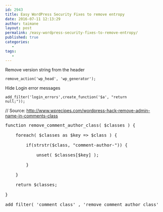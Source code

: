 ```yaml
---
id: 2943
title: Easy WordPress Security Fixes to remove entropy
date: 2016-07-11 12:13:29
author: taimane
layout: post
permalink: /easy-wordpress-security-fixes-to-remove-entropy/
published: true
categories:
   -
tags:
   -
---
```

Remove version string from the header
<code>remove_action('wp_head', 'wp_generator');</code>

Hide Login error messages
<code>add_filter('login_errors',create_function('$a', "return null;"));</code>

// Source: http://www.wprecipes.com/wordpress-hack-remove-admin-name-in-comments-class
<pre>function remove_comment_author_class( $classes ) {
    foreach( $classes as $key => $class ) {
        if(strstr($class, "comment-author-")) {
            unset( $classes[$key] );
        }
    }
    return $classes;
}
add_filter( 'comment_class' , 'remove_comment_author_class' );</pre>  

